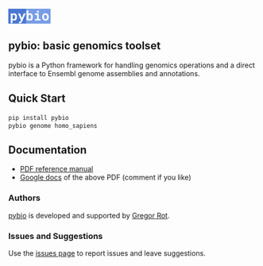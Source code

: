 <picture><img src="media/pybio.png" height="30"/></picture>
## pybio: basic genomics toolset

pybio is a Python framework for handling genomics operations and a direct interface to Ensembl genome assemblies and annotations.

## Quick Start

```
pip install pybio
pybio genome homo_sapiens
```

## Documentation

* [PDF reference manual](https://github.com/grexor/pybio/raw/master/docs/pybio_docs.pdf)
* [Google docs](https://docs.google.com/document/d/12KJvdsl78ujXaE3vTdGBK4vDgRRpHHh3RJg9npSVlZ4/edit?usp=sharing) of the above PDF (comment if you like)

### Authors

[pybio](https://github.com/grexor/pybio) is developed and supported by [Gregor Rot](https://grexor.github.io).

### Issues and Suggestions

Use the [issues page](https://github.com/grexor/pybio/issues) to report issues and leave suggestions.
